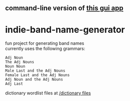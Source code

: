 command-line version of [this gui app](https://github.com/pizzaboy314/indie-band-name-generator)
---

# indie-band-name-generator
fun project for generating band names   
currently uses the following grammars:   
```AdjNoun
Adj Noun
The Adj Nouns
Noun Noun
Male Last and the Adj Nouns
Female Last and the Adj Nouns
Adj Noun and the Adj Nouns
Adj Last
```
dictionary wordlist files at [/dictionary files](https://github.com/pizzaboy314/indie-band-name-generator/tree/master/dictionary%20files)
